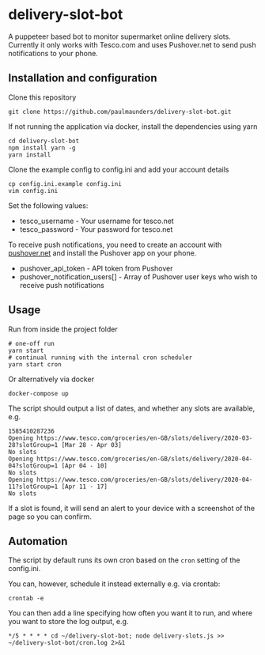 # delivery-slot-bot
A puppeteer based bot to monitor supermarket online delivery slots. Currently it only works with Tesco.com and uses Pushover.net to send push notifications to your phone.
## Installation and configuration
Clone this repository
  
    git clone https://github.com/paulmaunders/delivery-slot-bot.git

If not running the application via docker, install the dependencies using yarn

    cd delivery-slot-bot
    npm install yarn -g
    yarn install
  
Clone the example config to config.ini and add your account details

    cp config.ini.example config.ini
    vim config.ini
    
Set the following values:

* tesco_username - Your username for tesco.net 
* tesco_password - Your password for tesco.net

To receive push notifications, you need to create an account with [pushover.net](https://pushover.net) and install the Pushover app on your phone.

* pushover_api_token - API token from Pushover
* pushover_notification_users[] - Array of Pushover user keys who wish to receive push notifications

## Usage
Run from inside the project folder

    # one-off run
    yarn start
    # continual running with the internal cron scheduler
    yarn start cron

Or alternatively via docker

    docker-compose up
    
The script should output a list of dates, and whether any slots are available, e.g. 

    1585410287236
    Opening https://www.tesco.com/groceries/en-GB/slots/delivery/2020-03-28?slotGroup=1 [Mar 28 - Apr 03]
    No slots
    Opening https://www.tesco.com/groceries/en-GB/slots/delivery/2020-04-04?slotGroup=1 [Apr 04 - 10]
    No slots
    Opening https://www.tesco.com/groceries/en-GB/slots/delivery/2020-04-11?slotGroup=1 [Apr 11 - 17]
    No slots
    
If a slot is found, it will send an alert to your device with a screenshot of the page so you can confirm.

## Automation

The script by default runs its own cron based on the `cron` setting of the config.ini.

You can, however, schedule it instead externally e.g. via crontab:

    crontab -e
    
You can then add a line specifying how often you want it to run, and where you want to store the log output, e.g.

    */5 * * * * cd ~/delivery-slot-bot; node delivery-slots.js >> ~/delivery-slot-bot/cron.log 2>&1
